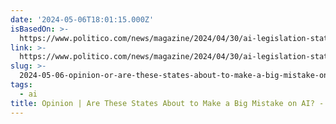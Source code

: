 ```yaml
---
date: '2024-05-06T18:01:15.000Z'
isBasedOn: >-
  https://www.politico.com/news/magazine/2024/04/30/ai-legislation-states-mistake-00155006
link: >-
  https://www.politico.com/news/magazine/2024/04/30/ai-legislation-states-mistake-00155006
slug: >-
  2024-05-06-opinion-or-are-these-states-about-to-make-a-big-mistake-on-ai-politico
tags:
  - ai
title: Opinion | Are These States About to Make a Big Mistake on AI? - POLITICO
---
```


